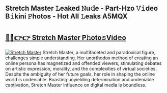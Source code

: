 ## Stretch Master 𝙻eaked 𝙽u𝚍e - Part-Hzo 𝚅𝚒deo B𝚒kini 𝙿hotos - Hot All 𝙻eaks A5MQX

# <h2><a href="http://ld2zmof.urlbe.top/?page=Stretch+Master">🔗🔗👉👉 Stretch Master P𝚑oto𝚜Vid𝚎o</a></h2>

[![Stretch Master](https://i.imgur.com/eBuTRDB.gif)](http://ld2zmof.urlbe.top/?page=Stretch+Master)
Stretch Master, a multifaceted and paradoxical figure, challenges simple understanding. Her unorthodox method of creating an online persona has magnetized and offended viewers, stimulating debates on artistic expression, morality, and the complexities of virtual societies. Despite the ambiguity of her future goals, her role in shaping the online world is undeniable. Boasting unyielding determination and undeniable captivation, Stretch Master influence on digital media is boundless.
